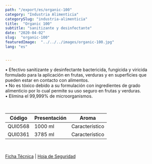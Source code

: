 ```yaml
---
path: "/export/es/organic-100"
category: "Industria Alimenticia"
categorySlug: "industria-alimenticia"
title:  "Organic 100"
subtitle: "sanitizante y desinfectante"
date: "2020-04-02"
slug:  "organic-100"
featuredImage:  "../../../images/organic-100.jpg"
lang: "es"


---
```

• Efectivo sanitizante y desinfectante bactericida, fungicida y viricida formulado para la aplicación en frutas, verduras y en superficies que pueden estar en contacto con alimentos.<br/>
• No es tóxico debido a su formulación con ingredientes de grado alimenticio por lo cual permite su uso seguro en frutas y verduras. <br/>
• Elimina el 99,999% de microorganismos.

 <br/>
<table class="min-w-full md:min-w-0 divide-y-0 divide-gray-200">
          <thead class=" bg-white">
            <tr>
              <th scope="col" class="px-2 py-2 text-center text-xs font-medium text-white bg-primary-default tracking-wider">
                Código
              </th>
              <th scope="col" class="px-2 py-2 text-center text-xs font-medium text-white bg-primary-lighter  tracking-wider">
                Presentación
              </th>
               <th scope="col" class="px-2 py-2 text-center text-xs font-medium text-white bg-primary-default  tracking-wider">
                Aroma
              </th>
            </tr>
          </thead>
          <tbody>
            <tr class="bg-gray-100">
              <td class="px-2 py-2 whitespace-nowrap text-xs text-gray-700 text-center">
              QUI0568
              </td>
              <td class="px-2 py-2 whitespace-nowrap text-xs text-gray-700 text-center">
              1000 ml
              </td>
              <td class="px-2 py-2 whitespace-nowrap text-xs text-gray-700 text-center">
              Característico
              </td>
            </tr>
             <tr class="bg-gray-300">
              <td class="px-2 py-2 whitespace-nowrap text-xs text-gray-700 text-center">
              QUI0361
              </td>
              <td class="px-2 py-2 whitespace-nowrap text-xs text-gray-700 text-center">
              3785 ml
              </td>
              <td class="px-2 py-2 whitespace-nowrap text-xs text-gray-700 text-center">
              Característico
              </td>
            </tr>
          </tbody>
        </table>
        <br>

 <a href="../../../files/FT-organic-100-exportacion.pdf" target="_blank" rel="noopener">Ficha Técnica</a> |
 <a href="../../../files/MSDS-organic-100.pdf" target="_blank" rel="noopener">Hoja de Seguridad</a>
